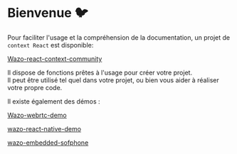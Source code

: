 # Bienvenue :bird:

Pour faciliter l'usage et la compréhension de la documentation, un projet de `context React` est disponible:

[Wazo-react-context-community](https://github.com/duduclx/Wazo-react-context-community)

Il dispose de fonctions prêtes à l'usage pour créer votre projet.  
Il peut être utilisé tel quel dans votre projet, ou bien vous aider à réaliser votre propre code.

Il existe également des démos :

[Wazo-webrtc-demo](https://github.com/wazo-platform/wazo-webrtc-demo)

[wazo-react-native-demo](https://github.com/wazo-platform/wazo-react-native-demo/)

[wazo-embedded-sofphone](https://github.com/wazo-platform/wazo-webrtc-demo)